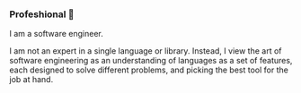### Profeshional 👋

I am a software engineer.

I am not an expert in a single language or library.  Instead, I view the art of software engineering as an understanding of languages as a set of features, each designed to solve different problems, and picking the best tool for the job at hand.
<!--
**bradleybossard/bradleybossard** is a ✨ _special_ ✨ repository because its `README.md` (this file) appears on your GitHub profile.

Here are some ideas to get you started:

- 🔭 I’m currently working on ...
- 🌱 I’m currently learning ...
- 👯 I’m looking to collaborate on ...
- 🤔 I’m looking for help with ...
- 💬 Ask me about ...
- 📫 How to reach me: ...
- 😄 Pronouns: ...
- ⚡ Fun fact: ...
-->
